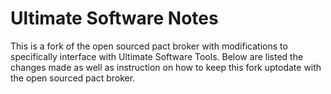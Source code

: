 # Ultimate Software Notes

This is a fork of the open sourced pact broker with modifications to specifically interface with Ultimate Software Tools. Below are listed the changes made as well as instruction on how to keep this fork uptodate with the open sourced pact broker.